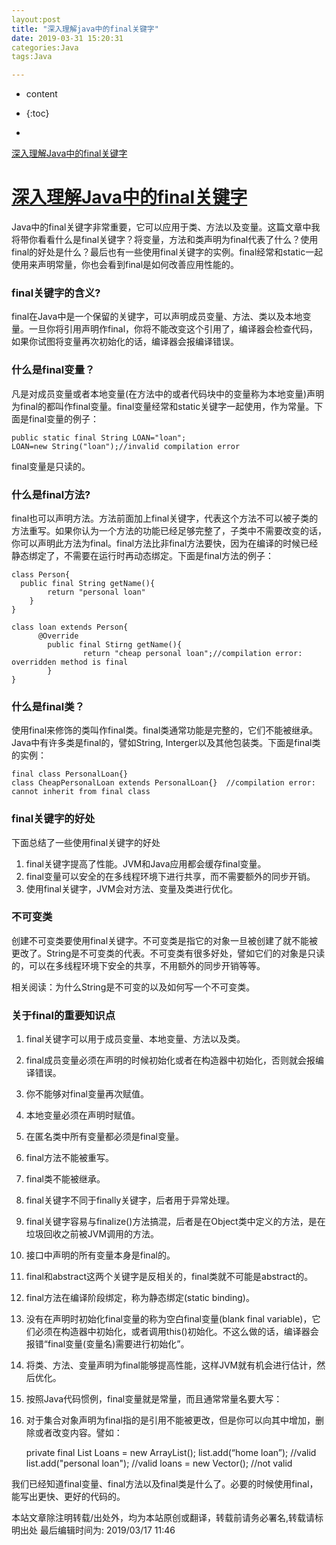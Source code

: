 ```yaml
---
layout:post
title: "深入理解java中的final关键字"
date: 2019-03-31 15:20:31
categories:Java
tags:Java

---
```


* content

* {:toc}

* 



 [深入理解Java中的final关键字](http://www.dadaguo.mobi/article/final)

# [深入理解Java中的final关键字](http://www.dadaguo.mobi/article/final)

Java中的final关键字非常重要，它可以应用于类、方法以及变量。这篇文章中我将带你看看什么是final关键字？将变量，方法和类声明为final代表了什么？使用final的好处是什么？最后也有一些使用final关键字的实例。final经常和static一起使用来声明常量，你也会看到final是如何改善应用性能的。

### final关键字的含义?

final在Java中是一个保留的关键字，可以声明成员变量、方法、类以及本地变量。一旦你将引用声明作final，你将不能改变这个引用了，编译器会检查代码，如果你试图将变量再次初始化的话，编译器会报编译错误。

### 什么是final变量？

凡是对成员变量或者本地变量(在方法中的或者代码块中的变量称为本地变量)声明为final的都叫作final变量。final变量经常和static关键字一起使用，作为常量。下面是final变量的例子：

```
public static final String LOAN="loan";
LOAN=new String("loan");//invalid compilation error
```

final变量是只读的。

### 什么是final方法?

final也可以声明方法。方法前面加上final关键字，代表这个方法不可以被子类的方法重写。如果你认为一个方法的功能已经足够完整了，子类中不需要改变的话，你可以声明此方法为final。final方法比非final方法要快，因为在编译的时候已经静态绑定了，不需要在运行时再动态绑定。下面是final方法的例子：

```
class Person{
  public final String getName(){
        return "personal loan"
    }
}

class loan extends Person{
      @Override
        public final Stirng getName(){
                return "cheap personal loan";//compilation error: overridden method is final
        }
}
```

### 什么是final类？

使用final来修饰的类叫作final类。final类通常功能是完整的，它们不能被继承。Java中有许多类是final的，譬如String, Interger以及其他包装类。下面是final类的实例：

```
final class PersonalLoan{}
class CheapPersonalLoan extends PersonalLoan{}  //compilation error: cannot inherit from final class
```

### final关键字的好处

下面总结了一些使用final关键字的好处

1. final关键字提高了性能。JVM和Java应用都会缓存final变量。
2. final变量可以安全的在多线程环境下进行共享，而不需要额外的同步开销。
3. 使用final关键字，JVM会对方法、变量及类进行优化。

### 不可变类

创建不可变类要使用final关键字。不可变类是指它的对象一旦被创建了就不能被更改了。String是不可变类的代表。不可变类有很多好处，譬如它们的对象是只读的，可以在多线程环境下安全的共享，不用额外的同步开销等等。

相关阅读：为什么String是不可变的以及如何写一个不可变类。

### 关于final的重要知识点

1. final关键字可以用于成员变量、本地变量、方法以及类。

2. final成员变量必须在声明的时候初始化或者在构造器中初始化，否则就会报编译错误。

3. 你不能够对final变量再次赋值。

4. 本地变量必须在声明时赋值。

5. 在匿名类中所有变量都必须是final变量。

6. final方法不能被重写。

7. final类不能被继承。

8. final关键字不同于finally关键字，后者用于异常处理。

9. final关键字容易与finalize()方法搞混，后者是在Object类中定义的方法，是在垃圾回收之前被JVM调用的方法。

10. 接口中声明的所有变量本身是final的。

11. final和abstract这两个关键字是反相关的，final类就不可能是abstract的。

12. final方法在编译阶段绑定，称为静态绑定(static binding)。

13. 没有在声明时初始化final变量的称为空白final变量(blank final variable)，它们必须在构造器中初始化，或者调用this()初始化。不这么做的话，编译器会报错“final变量(变量名)需要进行初始化”。

14. 将类、方法、变量声明为final能够提高性能，这样JVM就有机会进行估计，然后优化。

15. 按照Java代码惯例，final变量就是常量，而且通常常量名要大写：

16. 对于集合对象声明为final指的是引用不能被更改，但是你可以向其中增加，删除或者改变内容。譬如：

    private final List Loans = new ArrayList(); list.add(“home loan”); //valid list.add("personal loan"); //valid loans = new Vector(); //not valid

我们已经知道final变量、final方法以及final类是什么了。必要的时候使用final，能写出更快、更好的代码的。

本站文章除注明转载/出处外，均为本站原创或翻译，转载前请务必署名,转载请标明出处
最后编辑时间为: 2019/03/17 11:46